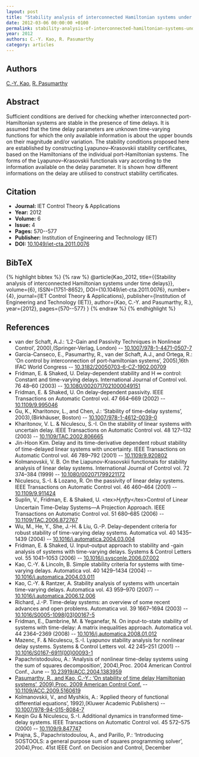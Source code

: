 ```yaml
---
layout: post
title: "Stability analysis of interconnected Hamiltonian systems under time delays"
date: 2012-03-06 00:00:00 +0100
permalink: stability-analysis-of-interconnected-hamiltonian-systems-under-time-delays
year: 2012
authors: C.-Y. Kao, R. Pasumarthy
category: articles
---
```

 
## Authors
[C.-Y. Kao](authors/chung_yao_kao), [R. Pasumarthy](authors/ramkrishna_pasumarthy)
 
## Abstract
Sufficient conditions are derived for checking whether interconnected port-Hamiltonian systems are stable in the presence of time delays. It is assumed that the time delay parameters are unknown time-varying functions for which the only available information is about the upper bounds on their magnitude and/or variation. The stability conditions proposed here are established by constructing Lyapunov–Krasovskii stability certificates, based on the Hamiltonians of the individual port-Hamiltonian systems. The forms of the Lyapunov–Krasovskii functionals vary according to the information available on the delay parameter. It is shown how different informations on the delay are utilised to construct stability certificates.
 
## Citation
- **Journal:** IET Control Theory &amp; Applications
- **Year:** 2012
- **Volume:** 6
- **Issue:** 4
- **Pages:** 570--577
- **Publisher:** Institution of Engineering and Technology (IET)
- **DOI:** [10.1049/iet-cta.2011.0076](https://doi.org/10.1049/iet-cta.2011.0076)
 
## BibTeX
{% highlight bibtex %}
{% raw %}
@article{Kao_2012,
  title={{Stability analysis of interconnected Hamiltonian systems under time delays}},
  volume={6},
  ISSN={1751-8652},
  DOI={10.1049/iet-cta.2011.0076},
  number={4},
  journal={IET Control Theory &amp; Applications},
  publisher={Institution of Engineering and Technology (IET)},
  author={Kao, C.-Y. and Pasumarthy, R.},
  year={2012},
  pages={570--577}
}
{% endraw %}
{% endhighlight %}
 
## References
- van der Schaft, A.J.: ‘L2-Gain and Passivity Techniques in Nonlinear Control’, 2000),(Springer-Verlag, London) -- [10.1007/978-1-4471-0507-7](https://doi.org/10.1007/978-1-4471-0507-7)
- Garcia-Canseco, E., Pasumarthy, R., van der Schaft, A.J., and Ortega, R.: ‘On control by interconnection of port-hamiltonian systems’, 2005),16th IFAC World Congress -- [10.3182/20050703-6-CZ-1902.00709](https://doi.org/10.3182/20050703-6-CZ-1902.00709)
- Fridman, E. & Shaked, U. Delay-dependent stability and H ∞ control: Constant and time-varying delays. International Journal of Control vol. 76 48–60 (2003) -- [10.1080/0020717021000049151](https://doi.org/10.1080/0020717021000049151)
- Fridman, E. & Shaked, U. On delay-dependent passivity. IEEE Transactions on Automatic Control vol. 47 664–669 (2002) -- [10.1109/9.995046](https://doi.org/10.1109/9.995046)
- Gu, K., Kharitonov, L., and Chen, J.: ‘Stability of time-delay systems’, 2003),(Birkhäuser, Boston) -- [10.1007/978-1-4612-0039-0](https://doi.org/10.1007/978-1-4612-0039-0)
- Kharitonov, V. L. & Niculescu, S.-I. On the stability of linear systems with uncertain delay. IEEE Transactions on Automatic Control vol. 48 127–132 (2003) -- [10.1109/TAC.2002.806665](https://doi.org/10.1109/TAC.2002.806665)
- Jin-Hoon Kim. Delay and its time-derivative dependent robust stability of time-delayed linear systems with uncertainty. IEEE Transactions on Automatic Control vol. 46 789–792 (2001) -- [10.1109/9.920802](https://doi.org/10.1109/9.920802)
- Kolmanovskii, V. B. On the Liapunov-Krasovskii functionals for stability analysis of linear delay systems. International Journal of Control vol. 72 374–384 (1999) -- [10.1080/002071799221172](https://doi.org/10.1080/002071799221172)
- Niculescu, S.-I. & Lozano, R. On the passivity of linear delay systems. IEEE Transactions on Automatic Control vol. 46 460–464 (2001) -- [10.1109/9.911424](https://doi.org/10.1109/9.911424)
- Suplin, V., Fridman, E. & Shaked, U. &lt;tex&gt;$H_infty$&lt;/tex&gt;Control of Linear Uncertain Time-Delay Systems—A Projection Approach. IEEE Transactions on Automatic Control vol. 51 680–685 (2006) -- [10.1109/TAC.2006.872767](https://doi.org/10.1109/TAC.2006.872767)
- Wu, M., He, Y., She, J.-H. & Liu, G.-P. Delay-dependent criteria for robust stability of time-varying delay systems. Automatica vol. 40 1435–1439 (2004) -- [10.1016/j.automatica.2004.03.004](https://doi.org/10.1016/j.automatica.2004.03.004)
- Fridman, E. & Shaked, U. Input–output approach to stability and -gain analysis of systems with time-varying delays. Systems &amp; Control Letters vol. 55 1041–1053 (2006) -- [10.1016/j.sysconle.2006.07.002](https://doi.org/10.1016/j.sysconle.2006.07.002)
- Kao, C.-Y. & Lincoln, B. Simple stability criteria for systems with time-varying delays. Automatica vol. 40 1429–1434 (2004) -- [10.1016/j.automatica.2004.03.011](https://doi.org/10.1016/j.automatica.2004.03.011)
- Kao, C.-Y. & Rantzer, A. Stability analysis of systems with uncertain time-varying delays. Automatica vol. 43 959–970 (2007) -- [10.1016/j.automatica.2006.12.006](https://doi.org/10.1016/j.automatica.2006.12.006)
- Richard, J.-P. Time-delay systems: an overview of some recent advances and open problems. Automatica vol. 39 1667–1694 (2003) -- [10.1016/S0005-1098(03)00167-5](https://doi.org/10.1016/S0005-1098(03)00167-5)
- Fridman, E., Dambrine, M. & Yeganefar, N. On input-to-state stability of systems with time-delay: A matrix inequalities approach. Automatica vol. 44 2364–2369 (2008) -- [10.1016/j.automatica.2008.01.012](https://doi.org/10.1016/j.automatica.2008.01.012)
- Mazenc, F. & Niculescu, S.-I. Lyapunov stability analysis for nonlinear delay systems. Systems &amp; Control Letters vol. 42 245–251 (2001) -- [10.1016/S0167-6911(00)00093-1](https://doi.org/10.1016/S0167-6911(00)00093-1)
- Papachristodoulou, A.: ‘Analysis of nonlinear time-delay systems using the sum of squares decomposition’, 2004),Proc. 2004 American Control Conf., June -- [10.23919/ACC.2004.1383959](https://doi.org/10.23919/ACC.2004.1383959)
- [Pasumarthy, R., and Kao, C.-Y.: ‘On stability of time delay Hamiltonian systems’, 2009),Proc. 2009 American Control Conf.](on-stability-of-time-delay-hamiltonian-systems) -- [10.1109/ACC.2009.5160619](https://doi.org/10.1109/ACC.2009.5160619)
- Kolmanovskii, V., and Myshkis, A.: ‘Applied theory of functional differential equations’, 1992),(Kluwer Academic Publishers) -- [10.1007/978-94-015-8084-7](https://doi.org/10.1007/978-94-015-8084-7)
- Keqin Gu & Niculescu, S.-I. Additional dynamics in transformed time-delay systems. IEEE Transactions on Automatic Control vol. 45 572–575 (2000) -- [10.1109/9.847747](https://doi.org/10.1109/9.847747)
- Prajna, S., Papachristodoulou, A., and Parillo, P.: ‘Introducing SOSTOOLS: a general purpose sum of squares programming solver’, 2004),Proc. 41st IEEE Conf. on Decision and Control, December

